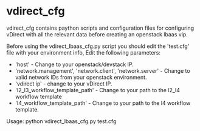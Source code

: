 # vdirect_cfg
vdirect_cfg contains paython scripts and configuration files for configuring vDirect with all the relevant data before
creating an openstack lbaas vip.

Before using the vdirect_lbaas_cfg.py script you should edit the 'test.cfg' file with your environment info, 
Edit the following parameters:
* 'host' - Change to your openstack/devstack IP.
* 'network.management', 'network.client', 'network.server' - Change to valid network IDs from your openstack environment.
* 'vdirect ip' - change to your vDirect IP.
* 'l2_l3_workflow_template_path' - Change to your path to the l2_l4 workflow template
* 'l4_workflow_template_path' - Change to your path to the l4 workflow template.
 
Usage:
python vdirect_lbaas_cfg.py test.cfg

